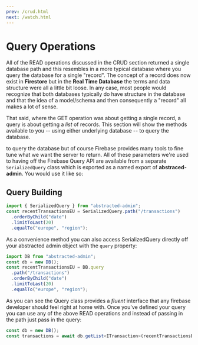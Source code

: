 ```yaml
---
prev: /crud.html
next: /watch.html
---
```

# Query Operations

All of the READ operations discussed in the CRUD section returned a single database path and this resembles in a more typical database where you query the database for a single "record". The concept of a record does now exist in **Firestore** but in the **Real Time Database** the terms and data structure were all a little bit loose. In any case, most people would recognize that both databases typically do have structure in the database and that the idea of a model/schema and then consequently a "record" all makes a lot of sense.

That said, where the GET operation was about getting a single record, a query is about getting a _list_ of records. This section will show the methods available to you -- using either underlying database -- to query the database.




to query the database but of course Firebase provides many tools to fine tune what we want the server to return. All of these parameters we're used to having off the Firebase Query API are available from a separate `SerializedQuery` class which is exported as a named export of **abstraced-admin**. You would use it like so:

## Query Building

```ts
import { SerializedQuery } from "abstracted-admin";
const recentTransactionsEU = SerializedQuery.path("/transactions")
  .orderByChild("date")
  .limitToLast(20)
  .equalTo("europe", "region");
```

As a convenience method you can also access SerializedQuery directly off your abstracted admin object with the `query` property:

```ts
import DB from "abstracted-admin";
const db = new DB();
const recentTransactionsEU = DB.query
  .path("/transactions")
  .orderByChild("date")
  .limitToLast(20)
  .equalTo("europe", "region");
```

As you can see the Query class provides a _fluent_ interface that any firebase developer should feel right at home with. Once you've defined your query you can use any of the above READ operations and instead of passing in the path just pass in the query:

```ts
const db = new DB();
const transactions = await db.getList<ITransaction>(recentTransactionsEU);
```
